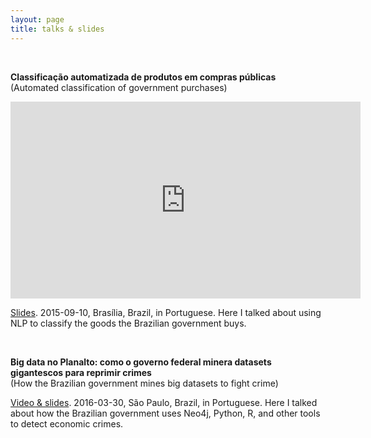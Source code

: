 ```yaml
---
layout: page
title: talks & slides
---
```


<br>

**Classificação automatizada de produtos em compras públicas**<br>(Automated classification of government purchases)

<iframe width="560" height="315" src="https://www.youtube.com/embed/9WxFNz8uQ7w" frameborder="0" allowfullscreen></iframe>

[Slides](http://www.slideshare.net/ThiagoMarzago/classificao-automatizada-de-produtos-licitados). 2015-09-10, Brasília, Brazil, in Portuguese. Here I talked about using NLP to classify the goods the Brazilian government buys.

<br>

**Big data no Planalto: como o governo federal minera datasets gigantescos para reprimir crimes**<br>(How the Brazilian government mines big datasets to fight crime)

[Video & slides](https://www.infoq.com/br/presentations/big-data-no-planalto-como-o-governo-minera-datasets).
2016-03-30, São Paulo, Brazil, in Portuguese. Here I talked about how the Brazilian government uses Neo4j, Python, R, and other tools to detect economic crimes.

